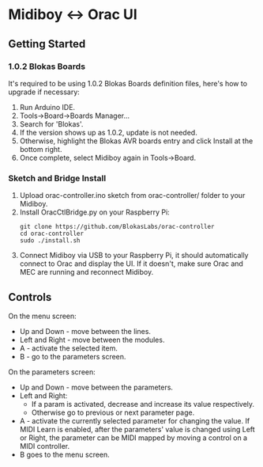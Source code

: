 # Midiboy &lt;-> Orac UI

## Getting Started

### 1.0.2 Blokas Boards

It's required to be using 1.0.2 Blokas Boards definition files, here's how to upgrade if necessary:

1. Run Arduino IDE.
2. Tools->Board->Boards Manager...
3. Search for 'Blokas'.
4. If the version shows up as 1.0.2, update is not needed.
5. Otherwise, highlight the Blokas AVR boards entry and click Install at the bottom right.
6. Once complete, select Midiboy again in Tools->Board.

### Sketch and Bridge Install

1. Upload orac-controller.ino sketch from orac-controller/ folder to your Midiboy.
2. Install OracCtlBridge.py on your Raspberry Pi:
    ```
    git clone https://github.com/BlokasLabs/orac-controller
    cd orac-controller
    sudo ./install.sh
    ```
3. Connect Midiboy via USB to your Raspberry Pi, it should automatically connect to Orac and display the UI.
   If it doesn't, make sure Orac and MEC are running and reconnect Midiboy.

## Controls

On the menu screen:

* Up and Down - move between the lines.
* Left and Right - move between the modules.
* A - activate the selected item.
* B - go to the parameters screen.

On the parameters screen:

* Up and Down - move between the parameters.
* Left and Right:
    * If a param is activated, decrease and increase its value respectively.
    * Otherwise go to previous or next parameter page.
* A - activate the currently selected parameter for changing the value. If MIDI Learn is enabled, after the parameters' value is changed using Left or Right, the parameter can be MIDI mapped by moving a control on a MIDI controller.
* B goes to the menu screen.
